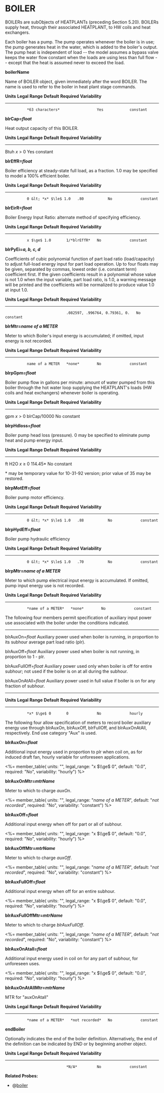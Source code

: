 # BOILER

BOILERs are subObjects of HEATPLANTs (preceding Section 5.20). BOILERs supply heat, through their associated HEATPLANT, to HW coils and heat exchangers.

Each boiler has a pump. The pump operates whenever the boiler is in use; the pump generates heat in the water, which is added to the boiler's output. The pump heat is independent of load -- the model assumes a bypass valve keeps the water flow constant when the loads are using less than full flow -- except that the heat is assumed never to exceed the load.

**boilerName**

Name of BOILER object, given immediately after the word BOILER. The name is used to refer to the boiler in heat plant stage commands.

  **Units**   **Legal Range**   **Default**   **Required**   **Variability**
  ----------- ----------------- ------------- -------------- -----------------
              *63 characters*                 Yes            constant

**blrCap=*float***

Heat output capacity of this BOILER.

  **Units**   **Legal Range**   **Default**   **Required**   **Variability**
  ----------- ----------------- ------------- -------------- -----------------
  Btuh        *x* &gt; 0                      Yes            constant

**blrEffR=*float***

Boiler efficiency at steady-state full load, as a fraction. 1.0 may be specified to model a 100% efficient boiler.

  **Units**   **Legal Range**        **Default**   **Required**   **Variability**
  ----------- ---------------------- ------------- -------------- -----------------
              0 &lt; *x* $\le$ 1.0   .80           No             constant

**blrEirR=*float***

Boiler Energy Input Ratio: alternate method of specifying efficiency.

  **Units**   **Legal Range**   **Default**   **Required**   **Variability**
  ----------- ----------------- ------------- -------------- -----------------
              x $\ge$ 1.0       1/*blrEffR*   No             constant

**blrPyEi=*a, b, c, d***

Coefficients of cubic polynomial function of part load ratio (load/capacity) to adjust full-load energy input for part load operation. Up to four floats may be given, separated by commas, lowest order (i.e. constant term) coefficient first. If the given coefficients result in a polynomial whose value is not 1.0 when the input variable, part load ratio, is 1.0, a warning message will be printed and the coefficients will be normalized to produce value 1.0 at input 1.0.

  **Units**   **Legal Range**   **Default**                     **Required**   **Variability**
  ----------- ----------------- ------------------------------- -------------- -----------------
                                .082597, .996764, 0.79361, 0.   No             constant

**blrMtr=*name of a METER***

Meter to which Boiler's input energy is accumulated; if omitted, input energy is not recorded.

  **Units**   **Legal Range**   **Default**   **Required**   **Variability**
  ----------- ----------------- ------------- -------------- -----------------
              name of a METER   *none*        No             constant

**blrpGpm=*float***

Boiler pump flow in gallons per minute: amount of water pumped from this boiler through the hot water loop supplying the HEATPLANT's loads (HW coils and heat exchangers) whenever boiler is operating.

  **Units**   **Legal Range**   **Default**    **Required**   **Variability**
  ----------- ----------------- -------------- -------------- -----------------
  gpm         *x* &gt; 0        blrCap/10000   No             constant

**blrpHdloss=*float***

Boiler pump head loss (pressure). 0 may be specified to eliminate pump heat and pump energy input.

  **Units**   **Legal Range**   **Default**   **Required**   **Variability**
  ----------- ----------------- ------------- -------------- -----------------
  ft H2O      *x* $\ge$ 0       114.45\*      No             constant

\* may be temporary value for 10-31-92 version; prior value of 35 may be restored.

**blrpMotEff=*float***

Boiler pump motor efficiency.

  **Units**   **Legal Range**        **Default**   **Required**   **Variability**
  ----------- ---------------------- ------------- -------------- -----------------
              0 &lt; *x* $\le$ 1.0   .88           No             constant

**blrpHydEff=*float***

Boiler pump hydraulic efficiency

  **Units**   **Legal Range**        **Default**   **Required**   **Variability**
  ----------- ---------------------- ------------- -------------- -----------------
              0 &lt; *x* $\le$ 1.0   .70           No             constant

**blrpMtr=*name of a METER***

Meter to which pump electrical input energy is accumulated. If omitted, pump input energy use is not recorded.

  **Units**   **Legal Range**     **Default**   **Required**   **Variability**
  ----------- ------------------- ------------- -------------- -----------------
              *name of a METER*   *none*        No             constant

The following four members permit specification of auxiliary input power use associated with the boiler under the conditions indicated.

  --------------------------- -------------------------------------------
  blrAuxOn=*float*            Auxiliary power used when boiler is
                              running, in proportion to its subhour
                              average part load ratio (plr).

  blrAuxOff=*float*           Auxiliary power used when boiler is not
                              running, in proportion to 1 - plr.

  blrAuxFullOff=*float*       Auxiliary power used only when boiler is
                              off for entire subhour; not used if the
                              boiler is on at all during the subhour.

  blrAuxOnAtAll=*float*       Auxiliary power used in full value if
                              boiler is on for any fraction of subhour.
  --------------------------- -------------------------------------------

  **Units**   **Legal Range**   **Default**   **Required**   **Variability**
  ----------- ----------------- ------------- -------------- -----------------
              *x* $\ge$ 0       0             No             hourly

The following four allow specification of meters to record boiler auxiliary energy use through blrAuxOn, blrAuxOff, blrFullOff, and blrAuxOnAtAll, respectively. End use category "Aux" is used.

**blrAuxOn=*float***

Additional input energy used in proportion to plr when coil on, as for induced draft fan, hourly variable for unforeseen applications.

<%= member_table(
  units: "",
  legal_range: "x $\\ge$ 0",
  default: "0.0",
  required: "No",
  variability: "hourly") %>

**blrAuxOnMtr=*mtrName***

Meter to which to charge *auxOn*.

<%= member_table(
  units: "",
  legal_range: "*name of a METER*",
  default: "*not recorded*",
  required: "No",
  variability: "constant") %>

**blrAuxOff=*float***

Additional input energy when off for part or all of subhour.

<%= member_table(
  units: "",
  legal_range: "x $\\ge$ 0",
  default: "0.0",
  required: "No",
  variability: "hourly") %>

**blrAuxOffMtr=*mtrName***

Meter to which to charge *auxOff*.

<%= member_table(
  units: "",
  legal_range: "*name of a METER*",
  default: "*not recorded*",
  required: "No",
  variability: "constant") %>

**blrAuxFullOff=*float***

Additional input energy when off for an entire subhour.

<%= member_table(
  units: "",
  legal_range: "x $\\ge$ 0",
  default: "0.0",
  required: "No",
  variability: "hourly") %>

**blrAuxFullOffMtr=*mtrName***

Meter to which to charge *blrAuxFullOff*.

<%= member_table(
  units: "",
  legal_range: "*name of a METER*",
  default: "*not recorded*",
  required: "No",
  variability: "constant") %>

**blrAuxOnAtall=*float***

Additional input energy used in coil on for any part of subhour, for unforeseen uses.

<%= member_table(
  units: "",
  legal_range: "x $\\ge$ 0",
  default: "0.0",
  required: "No",
  variability: "hourly") %>

**blrAuxOnAtAllMtr=*mtrName***

MTR for "auxOnAtall"

  **Units**   **Legal Range**     **Default**      **Required**   **Variability**
  ----------- ------------------- ---------------- -------------- -----------------
              *name of a METER*   *not recorded*   No             constant

**endBoiler**

Optionally indicates the end of the boiler definition. Alternatively, the end of the definition can be indicated by END or by beginning another object.

  **Units**   **Legal Range**   **Default**   **Required**   **Variability**
  ----------- ----------------- ------------- -------------- -----------------
                                *N/A*         No             constant


**Related Probes:**

- @[boiler](#p_boiler)
